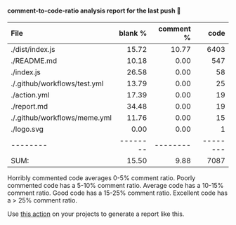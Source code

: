 #### comment-to-code-ratio analysis report for the last push :tada:
        
 File|blank %|comment %|code
:-------|-------:|-------:|-------:
./dist/index.js|15.72|10.77|6403
./README.md|10.18|0.00|547
./index.js|26.58|0.00|58
./.github/workflows/test.yml|13.79|0.00|25
./action.yml|17.39|0.00|19
./report.md|34.48|0.00|19
./.github/workflows/meme.yml|11.76|0.00|15
./logo.svg|0.00|0.00|1
--------|--------|--------|--------
SUM:|15.50|9.88|7087


 
 Horribly commented code averages 0-5% comment ratio.
 Poorly commented code has a 5-10% comment ratio.
 Average code has a 10-15% comment ratio.
 Good code has a 15-25% comment ratio.
 Excellent code has a > 25% comment ratio.

 Use [this action](https://github.com/deep5050/comment-to-code-ratio-action) on your projects to generate a report like this.